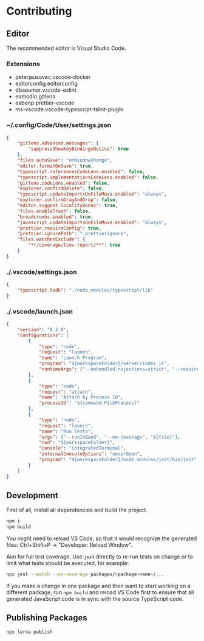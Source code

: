 # Contributing

## Editor

The recommended editor is Visual Studio Code.

### Extensions

-   peterjausovec.vscode-docker
-   editorconfig.editorconfig
-   dbaeumer.vscode-eslint
-   eamodio.gitlens
-   esbenp.prettier-vscode
-   ms-vscode.vscode-typescript-tslint-plugin

### ~/.config/Code/User/settings.json

```json
{
    "gitlens.advanced.messages": {
        "suppressShowKeyBindingsNotice": true
    },
    "files.autoSave": "onWindowChange",
    "editor.formatOnSave": true,
    "typescript.referencesCodeLens.enabled": false,
    "typescript.implementationsCodeLens.enabled": false,
    "gitlens.codeLens.enabled": false,
    "explorer.confirmDelete": false,
    "typescript.updateImportsOnFileMove.enabled": "always",
    "explorer.confirmDragAndDrop": false,
    "editor.suggest.localityBonus": true,
    "files.enableTrash": false,
    "breadcrumbs.enabled": true,
    "javascript.updateImportsOnFileMove.enabled": "always",
    "prettier.requireConfig": true,
    "prettier.ignorePath": ".prettierignore",
    "files.watcherExclude": {
        "**/coverage/lcov-report/**": true
    }
}
```

### ./.vscode/settings.json

```json
{
    "typescript.tsdk": "./node_modules/typescript/lib"
}
```

### ./.vscode/launch.json

```json
{
    "version": "0.2.0",
    "configurations": [
        {
            "type": "node",
            "request": "launch",
            "name": "Launch Program",
            "program": "${workspaceFolder}/server/index.js",
            "runtimeArgs": ["--unhandled-rejections=strict", "--require=esm"]
        },
        {
            "type": "node",
            "request": "attach",
            "name": "Attach by Process ID",
            "processId": "${command:PickProcess}"
        },
        {
            "type": "node",
            "request": "launch",
            "name": "Run Tests",
            "args": ["--runInBand", "--no-coverage", "${file}"],
            "cwd": "${workspaceFolder}",
            "console": "integratedTerminal",
            "internalConsoleOptions": "neverOpen",
            "program": "${workspaceFolder}/node_modules/jest/bin/jest"
        }
    ]
}
```

## Development

First of all, install all dependencies and build the project.

```bash
npm i
npm build
```

You might need to reload VS Code, so that it would recognize the generated files: Ctrl+Shift+P -> "Developer: Reload Window".

Aim for full test coverage. Use `jest` directly to re-run tests on change or to limit what tests should be executed, for example:

```bash
npx jest --watch --no-coverage packages/<package-name>/...
```

If you make a change in one package and then want to start working on a different package, run `npm build` and reload VS Code first to ensure that all generated JavaScript code is in sync with the source TypeScript code.

## Publishing Packages

```bash
npx lerna publish
```
